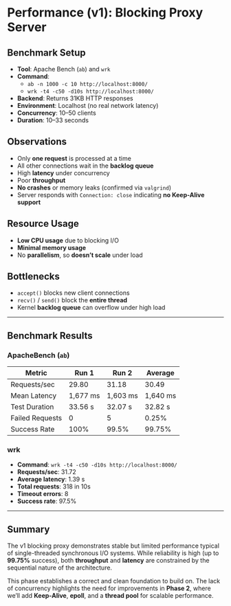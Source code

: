 # Performance (v1): Blocking Proxy Server

## Benchmark Setup

- **Tool**: Apache Bench (`ab`) and `wrk`
- **Command**: 
  - `ab -n 1000 -c 10 http://localhost:8000/`
  - `wrk -t4 -c50 -d10s http://localhost:8000/`
- **Backend**: Returns 31KB HTTP responses
- **Environment**: Localhost (no real network latency)
- **Concurrency**: 10–50 clients
- **Duration**: 10–33 seconds

## Observations

- Only **one request** is processed at a time
- All other connections wait in the **backlog queue**
- High **latency** under concurrency
- Poor **throughput**
- **No crashes** or memory leaks (confirmed via `valgrind`)
- Server responds with `Connection: close` indicating **no Keep-Alive support**

## Resource Usage

- **Low CPU usage** due to blocking I/O
- **Minimal memory usage**
- No **parallelism**, so **doesn’t scale** under load

## Bottlenecks

- `accept()` blocks new client connections
- `recv()` / `send()` block the **entire thread**
- Kernel **backlog queue** can overflow under high load

---

## Benchmark Results

### ApacheBench (`ab`)

| Metric              | Run 1     | Run 2     | Average   |
|---------------------|-----------|-----------|-----------|
| Requests/sec        | 29.80     | 31.18     | 30.49     |
| Mean Latency        | 1,677 ms  | 1,603 ms  | 1,640 ms  |
| Test Duration       | 33.56 s   | 32.07 s   | 32.82 s   |
| Failed Requests     | 0         | 5         | 0.25%     |
| Success Rate        | 100%      | 99.5%     | 99.75%    |

### wrk

- **Command**: `wrk -t4 -c50 -d10s http://localhost:8000/`
- **Requests/sec**: 31.72
- **Average latency**: 1.39 s
- **Total requests**: 318 in 10s
- **Timeout errors**: 8
- **Success rate**: 97.5%

---

## Summary

The v1 blocking proxy demonstrates stable but limited performance typical of single-threaded synchronous I/O systems. While reliability is high (up to **99.75%** success), both **throughput** and **latency** are constrained by the sequential nature of the architecture.

This phase establishes a correct and clean foundation to build on. The lack of concurrency highlights the need for improvements in **Phase 2**, where we’ll add **Keep-Alive**, **epoll**, and a **thread pool** for scalable performance.
